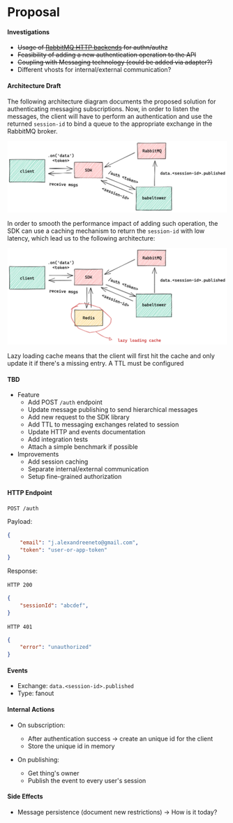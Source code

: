 # Proposal

#### Investigations

- ~~Usage of [RabbitMQ HTTP backends](https://github.com/rabbitmq/rabbitmq-server/tree/master/deps/rabbitmq_auth_backend_http) for authn/authz~~
- ~~Feasibility of adding a new authentication operation to the API~~
- ~~Coupling with Messaging technology (could be added via adapter?)~~
- Different vhosts for internal/external communication?

#### Architecture Draft

The following architecture diagram documents the proposed solution for authenticating messaging subscriptions. Now, in order to listen the messages, the client will have to perform an authentication and use the returned `session-id` to bind a queue to the appropriate exchange in the RabbitMQ broker.

![Architecture 1](arch1.png)

In order to smooth the performance impact of adding such operation, the SDK can use a caching mechanism to return the `session-id` with low latency, which lead us to the following architecture:

![Architecture 1](arch2.png)

Lazy loading cache means that the client will first hit the cache and only update it if there's a missing entry. A TTL must be configured

#### TBD

- Feature
    - Add POST `/auth` endpoint
    - Update message publishing to send hierarchical messages
    - Add new request to the SDK library
    - Add TTL to messaging exchanges related to session
    - Update HTTP and events documentation
    - Add integration tests
    - Attach a simple benchmark if possible
- Improvements
    - Add session caching
    - Separate internal/external communication
    - Setup fine-grained authorization

#### HTTP Endpoint

`POST /auth`

Payload:

```json
{
    "email": "j.alexandreeneto@gmail.com",
    "token": "user-or-app-token"
}
```

Response:

`HTTP 200`

```json
{
    "sessionId": "abcdef",
}
```

`HTTP 401`

```json
{
    "error": "unauthorized"
}
```

#### Events

- Exchange: `data.<session-id>.published`
- Type: fanout


#### Internal Actions

- On subscription:
    - After authentication success -> create an unique id for the client
    - Store the unique id in memory

- On publishing:
    - Get thing's owner
    - Publish the event to every user's session

#### Side Effects

- Message persistence (document new restrictions) -> How is it today?
